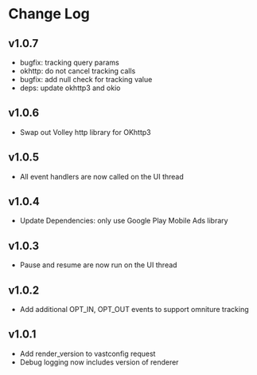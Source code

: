 Change Log
==========

## v1.0.7

- bugfix: tracking query params
- okhttp: do not cancel tracking calls
- bugfix: add null check for tracking value
- deps: update okhttp3 and okio


## v1.0.6

- Swap out Volley http library for OKhttp3

## v1.0.5

- All event handlers are now called on the UI thread

## v1.0.4

- Update Dependencies: only use Google Play Mobile Ads library


## v1.0.3

- Pause and resume are now run on the UI thread

## v1.0.2

- Add additional OPT_IN, OPT_OUT events to support omniture tracking


## v1.0.1

- Add render_version to vastconfig request
- Debug logging now includes version of renderer


